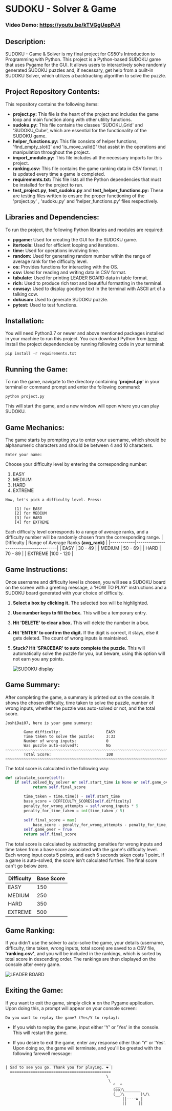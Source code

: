 # **SUDOKU - Solver & Game**

### **Video Demo:** https://youtu.be/kTVGgUepPJ4

## **Description:**

SUDOKU - Game & Solver is my final project for CS50's Introduction to Programming with Python.
This project is a Python-based SUDOKU game that uses Pygame for the GUI. It allows users to interactively solve randomly generated SUDOKU puzzles and, if necessary, get help from a built-in SUDOKU Solver, which utilizes a backtracking algorithm to solve the puzzle.

## **Project Repository Contents:**

This repository contains the following items:

- **project.py:** This file is the heart of the project and includes the game loop and main function along with other utility functions.
- **sudoku.py:** This file contains the classes 'SUDOKU_Grid' and 'SUDOKU_Cube', which are essential for the functionality of the SUDOKU game.
- **helper_functions.py:** This file consists of helper functions, 'find_empty_slot()' and 'is_move_valid()' that assist in the operations and manipulation throughout the project.
- **import_module.py:** This file includes all the necessary imports for this project.
- **ranking.csv:** This file contains the game ranking data in CSV format. It is updated every time a game is completed.
- **requirements.txt:** This file lists all the Python dependencies that must be installed for the project to run.
- **test_project.py**, **test_sudoku.py** and **test_helper_functions.py:** These are testing files written to ensure the proper functioning of the 'project.py' , 'sudoku,py' and 'helper_functions.py' files respectively.

## **Libraries and Dependencies:**

To run the project, the following Python libraries and modules are required:

- **pygame:** Used for creating the GUI for the SUDOKU game.
- **itertools:** Used for efficient looping and iterations.
- **time:** Used for operations involving time.
- **random:** Used for generating random number within the range of average rank for the difficulty level.
- **os:** Provides functions for interacting with the OS.
- **csv:** Used for reading and writing data in CSV format.
- **tabulate:** Used for printing LEADER BOARD data in table format.
- **rich:** Used to produce rich text and beautiful formatting in the terminal.
- **cowsay:** Used to display goodbye text in the terminal with ASCII art of a talking cow.
- **dokusan:** Used to generate SUDOKU puzzle.
- **pytest:** Used to test functions.

## **Installation:**

You will need Python3.7 or newer and above mentioned packages installed in your machine to run this project. You can download Python from [here](https://www.python.org/downloads/).
Install the project dependencies by running following code in your terminal:

```
pip install -r requirements.txt
```

## **Running the Game:**

To run the game, navigate to the directory containing '**project.py**' in your terminal or command prompt and enter the following command:

```
python project.py
```

This will start the game, and a new window will open where you can play SUDOKU.

## **Game Mechanics:**

The game starts by prompting you to enter your username, which should be alphanumeric characters and should be between 4 and 10 characters.

```
Enter your name:
```

Choose your difficulty level by entering the corresponding number:

1. EASY
2. MEDIUM
3. HARD
4. EXTREME

```
Now, let's pick a difficulty level. Press:

    [1] for EASY
    [2] for MEDIUM
    [3] for HARD
    [4] for EXTREME
```

Each difficulty level corresponds to a range of average ranks, and a difficulty number will be randomly chosen from the corresponding range.
| Difficulty | Range of Average Ranks **(avg_rank)** |
|------------|---------------------------------------|
| EASY | 30 - 49 |
| MEDIUM | 50 - 69 |
| HARD | 70 - 89 |
| EXTREME |100 - 120 |

## **Game Instructions:**

Once username and difficulty level is chosen, you will see a SUDOKU board on the screen with a greeting message, a 'HOW TO PLAY' instructions and a SUDOKU board generated with your choice of difficulty.

1. **Select a box by clicking it.** The selected box will be highlighted.
2. **Use number keys to fill the box.** This will be a temporary entry.
3. **Hit 'DELETE' to clear a box.** This will delete the number in a box.
4. **Hit 'ENTER' to confirm the digit.** If the digit is correct, it stays, else it gets deleted. The count of wrong inputs is maintained.
5. **Stuck? Hit 'SPACEBAR' to auto complete the puzzle.** This will automatically solve the puzzle for you, but beware, using this option will not earn you any points.

   ![SUDOKU display](https://github.com/sujal631/SUDOKU--Game--Solver--CS50P/blob/master/example_SUDOKU_display.png)

## **Game Summary:**

After completing the game, a summary is printed out on the console. It shows the chosen difficulty, time taken to solve the puzzle, number of wrong inputs, whether the puzzle was auto-solved or not, and the total score.

```
JoshiDai07, here is your game summary:

        Game difficulty:                    EASY
        Time taken to solve the puzzle:     3:33
        Number of wrong inputs:             0
        Was puzzle auto-solved?:            No
~~~~~~~~~~~~~~~~~~~~~~~~~~~~~~~~~~~~~~~~~~~~~~~~~~~~~~~~~~~~~~~~~~~~~~~~~~~~~~~~~~~~~~~~~~~~~~~~~~~~
        Total Score:                        108
~~~~~~~~~~~~~~~~~~~~~~~~~~~~~~~~~~~~~~~~~~~~~~~~~~~~~~~~~~~~~~~~~~~~~~~~~~~~~~~~~~~~~~~~~~~~~~~~~~~~
```

The total score is calculated in the following way:

```python
def calculate_score(self):
    if self.solved_by_solver or self.start_time is None or self.game_over:
            return self.final_score

        time_taken = time.time() - self.start_time
        base_score = DIFFICULTY_SCORES[self.difficulty]
        penalty_for_wrong_attempts = self.wrong_inputs * 5
        penalty_for_time_taken = int(time_taken / 5)

        self.final_score = max(
            base_score - penalty_for_wrong_attempts - penalty_for_time_taken, 0)
        self.game_over = True
        return self.final_score
```

The total score is calculated by subtracting penalties for wrong inputs and time taken from a base score associated with the game's difficulty level. Each wrong input costs 5 points, and each 5 seconds taken costs 1 point. If a game is auto-solved, the score isn't calculated further. The final score can't go below zero.

| Difficulty | Base Score |
| ---------- | ---------- |
| EASY       | 150        |
| MEDIUM     | 250        |
| HARD       | 350        |
| EXTREME    | 500        |

## **Game Ranking:**

If you didn't use the solver to auto-solve the game, your details (username, difficulty, time taken, wrong inputs, total score) are saved to a CSV file, **'ranking.csv'**, and you will be included in the rankings, which is sorted by total score in descending order. The rankings are then displayed on the console after every game.

![LEADER BOARD](https://github.com/sujal631/SUDOKU--Game--Solver--CS50P/blob/master/example_LEADERBOARD.png)

## **Exiting the Game:**

If you want to exit the game, simply click `❌` on the Pygame application. Upon doing this, a prompt will appear on your console screen:

```
Do you want to replay the game? (Yes/Y to replay):
```

- If you wish to replay the game, input either 'Y' or 'Yes' in the console. This will restart the game.

- If you desire to exit the game, enter any response other than 'Y' or 'Yes'. Upon doing so, the game will terminate, and you'll be greeted with the following farewell message:

```
  ____________________________________________
| Sad to see you go. Thank you for playing. ❤️ |
  ============================================
                                            \
                                             \
                                               ^__^
                                               (oo)\_______
                                               (__)\       )\/\
                                                   ||----w |
                                                   ||     ||

```
